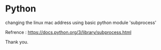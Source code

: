 # Python
changing the linux mac address using basic python module 'subprocess'

Refrence : https://docs.python.org/3/library/subprocess.html

Thank you.
